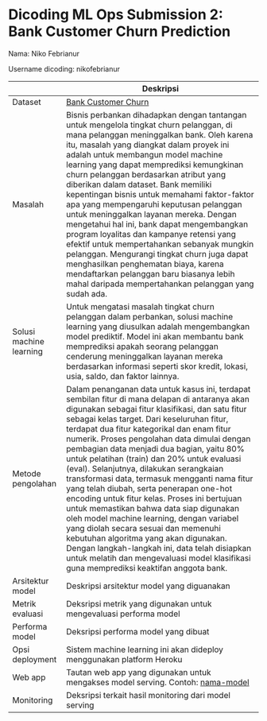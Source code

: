 # Dicoding ML Ops Submission 2: Bank Customer Churn Prediction
Nama: Niko Febrianur

Username dicoding: nikofebrianur

| | Deskripsi |
| ----------- | ----------- |
| Dataset | [Bank Customer Churn](https://www.kaggle.com/datasets/radheshyamkollipara/bank-customer-churn) |
| Masalah | Bisnis perbankan dihadapkan dengan tantangan untuk mengelola tingkat churn pelanggan, di mana pelanggan meninggalkan bank. Oleh karena itu, masalah yang diangkat dalam proyek ini adalah untuk membangun model machine learning yang dapat memprediksi kemungkinan churn pelanggan berdasarkan atribut yang diberikan dalam dataset. Bank memiliki kepentingan bisnis untuk memahami faktor-faktor apa yang mempengaruhi keputusan pelanggan untuk meninggalkan layanan mereka. Dengan mengetahui hal ini, bank dapat mengembangkan program loyalitas dan kampanye retensi yang efektif untuk mempertahankan sebanyak mungkin pelanggan. Mengurangi tingkat churn juga dapat menghasilkan penghematan biaya, karena mendaftarkan pelanggan baru biasanya lebih mahal daripada mempertahankan pelanggan yang sudah ada. |
| Solusi machine learning | Untuk mengatasi masalah tingkat churn pelanggan dalam perbankan, solusi machine learning yang diusulkan adalah mengembangkan model prediktif. Model ini akan membantu bank memprediksi apakah seorang pelanggan cenderung meninggalkan layanan mereka berdasarkan informasi seperti skor kredit, lokasi, usia, saldo, dan faktor lainnya. |
| Metode pengolahan | Dalam penanganan data untuk kasus ini, terdapat sembilan fitur di mana delapan di antaranya akan digunakan sebagai fitur klasifikasi, dan satu fitur sebagai kelas target. Dari keseluruhan fitur, terdapat dua fitur kategorikal dan enam fitur numerik. Proses pengolahan data dimulai dengan pembagian data menjadi dua bagian, yaitu 80% untuk pelatihan (train) dan 20% untuk evaluasi (eval). Selanjutnya, dilakukan serangkaian transformasi data, termasuk mengganti nama fitur yang telah diubah, serta penerapan one-hot encoding untuk fitur kelas. Proses ini bertujuan untuk memastikan bahwa data siap digunakan oleh model machine learning, dengan variabel yang diolah secara sesuai dan memenuhi kebutuhan algoritma yang akan digunakan. Dengan langkah-langkah ini, data telah disiapkan untuk melatih dan mengevaluasi model klasifikasi guna memprediksi keaktifan anggota bank. |
| Arsitektur model | Deskripsi arsitektur model yang diguanakan |
| Metrik evaluasi | Deksripsi metrik yang digunakan untuk mengevaluasi performa model |
| Performa model | Deksripsi performa model yang dibuat |
| Opsi deployment | Sistem machine learning ini akan dideploy menggunakan platform Heroku |
| Web app | Tautan web app yang digunakan untuk mengakses model serving. Contoh: [nama-model](https://model-resiko-kredit.herokuapp.com/v1/models/model-resiko-kredit/metadata)|
| Monitoring | Deksripsi terkait hasil monitoring dari model serving |
